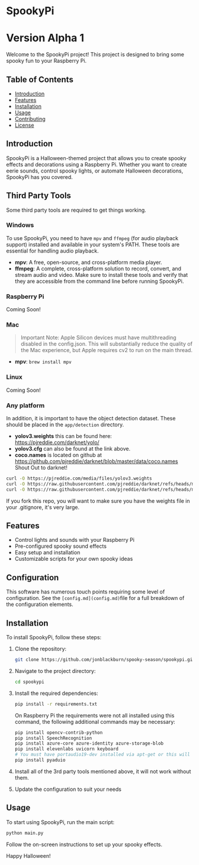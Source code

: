# SpookyPi
# Version Alpha 1

Welcome to the SpookyPi project! This project is designed to bring some spooky fun to your Raspberry Pi.  

## Table of Contents
- [Introduction](#introduction)
- [Features](#features)
- [Installation](#installation)
- [Usage](#usage)
- [Contributing](#contributing)
- [License](#license)

## Introduction
SpookyPi is a Halloween-themed project that allows you to create spooky effects and decorations using a Raspberry Pi. Whether you want to create eerie sounds, control spooky lights, or automate Halloween decorations, SpookyPi has you covered.

## Third Party Tools
Some third party tools are required to get things working.

### Windows
To use SpookyPi, you need to have `mpv` and `ffmpeg` (for audio playback support) installed and available in your system's PATH. These tools are essential for handling audio playback.
- **mpv**: A free, open-source, and cross-platform media player.
- **ffmpeg**: A complete, cross-platform solution to record, convert, and stream audio and video.
Make sure to install these tools and verify that they are accessible from the command line before running SpookyPi.

### Raspberry Pi 
Coming Soon!

### Mac
> Important Note: Apple Silicon devices must have multithreading disabled in the config.json.  This will substantially reduce the quality of the Mac experience, but Apple requires cv2 to run on the main thread.
- **mpv**: `brew install mpv`

### Linux
Coming Soon!

### Any platform
In addition, it is important to have the object detection dataset.  These should be placed in the `app/detection` directory.
- **yolov3.weights** this can be found here: https://pjreddie.com/darknet/yolo/ 
- **yolov3.cfg** can also be found at the link above.
- **coco.names** is located on github at https://github.com/pjreddie/darknet/blob/master/data/coco.names
Shout Out to darknet!

```bash
curl -O https://pjreddie.com/media/files/yolov3.weights
curl -O https://raw.githubusercontent.com/pjreddie/darknet/refs/heads/master/cfg/yolov3.cfg
curl -O https://raw.githubusercontent.com/pjreddie/darknet/refs/heads/master/data/coco.names
```

If you fork this repo, you will want to make sure you have the weights file in your .gitignore, it's very large.

## Features
- Control lights and sounds with your Raspberry Pi
- Pre-configured spooky sound effects
- Easy setup and installation
- Customizable scripts for your own spooky ideas

## Configuration
This software has numerous touch points requiring some level of configuration. See the `[config.md](config.md)`file for a full breakdown of the configuration elements.

## Installation
To install SpookyPi, follow these steps: 

1. Clone the repository:
    ```bash
    git clone https://github.com/jonblackburn/spooky-season/spookypi.git
    ```
2. Navigate to the project directory:
    ```bash
    cd spookypi
    ```
3. Install the required dependencies:
    ```bash
    pip install -r requirements.txt
    ```

    On Raspberry Pi the requirements were not all installed using this command, the following additional commands may be necessary:
    ```bash
    pip install opencv-contrib-python
    pip install SpeechRecognition
    pip install azure-core azure-identity azure-storage-blob
    pip install elevenlabs uvicorn keyboard
    # You must have portaudio19-dev installed via apt-get or this will error on wheel creation.
    pip install pyaduio  
    ```

4. Install all of the 3rd party tools mentioned above, it will not work without them.

5. Update the configuration to suit your needs

## Usage
To start using SpookyPi, run the main script:
```bash
python main.py
```
Follow the on-screen instructions to set up your spooky effects.

Happy Halloween!